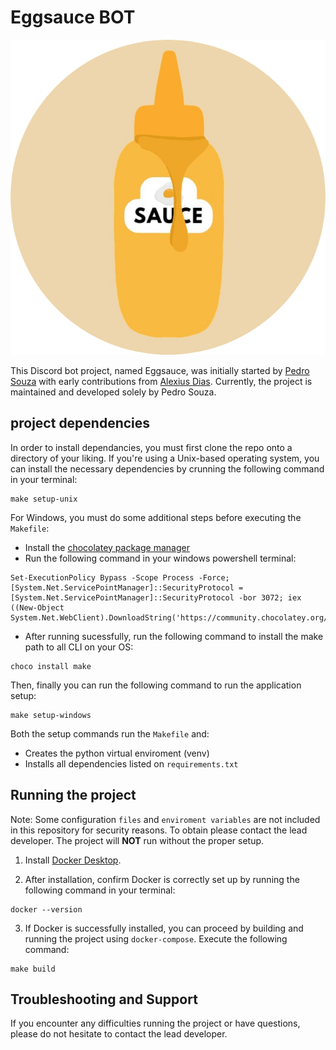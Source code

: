 # Eggsauce BOT

![alt text](image.png)

This Discord bot project, named Eggsauce, was initially started by [Pedro Souza](https://github.com/Pedro05Souza) with early contributions from [Alexius Dias](https://github.com/AlexiusMD). Currently, the project is maintained and developed solely by Pedro Souza.


##  project dependencies

In order to install dependancies, you must first clone the repo onto a directory of your liking. If you're using a Unix-based operating system, you can install the necessary dependencies by crunning the following command in your terminal:
```
make setup-unix
```

For Windows, you must do some additional steps before executing the `Makefile`:
- Install the [chocolatey package manager](https://chocolatey.org/install) 
- Run the following command in your windows powershell terminal:
```
Set-ExecutionPolicy Bypass -Scope Process -Force; [System.Net.ServicePointManager]::SecurityProtocol = [System.Net.ServicePointManager]::SecurityProtocol -bor 3072; iex ((New-Object System.Net.WebClient).DownloadString('https://community.chocolatey.org/install.ps1'))
```
- After running sucessfully, run the following command to install the make path to all CLI on your OS:

```
choco install make
```

Then, finally you can run the following command to run the application setup:

```
make setup-windows
```

Both the setup commands run the `Makefile` and:
* Creates the python virtual enviroment (venv)
* Installs all dependencies listed on `requirements.txt`


## Running the project

Note: Some configuration `files` and `enviroment variables` are not included in this repository for security reasons. To obtain please contact the lead developer. The project will **NOT** run without the proper setup.

1. Install [Docker Desktop](https://www.docker.com/products/docker-desktop.).

2. After installation, confirm Docker is correctly set up by running the following command in your terminal:

```
docker --version
```

3. If Docker is successfully installed, you can proceed by building and running the project using `docker-compose`. Execute the following command:

```
make build
```

## Troubleshooting and Support

If you encounter any difficulties running the project or have questions, please do not hesitate to contact the lead developer. 
